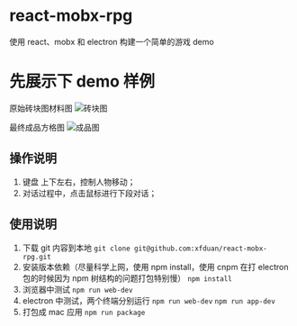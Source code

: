 # react-mobx-rpg
使用 react、mobx 和 electron 构建一个简单的游戏 demo

# 先展示下 demo 样例
原始砖块图材料图
![砖块图](http://static.olitan.top/world-map-yjzyqr65.jpg)

最终成品方格图
![成品图](http://static.olitan.top/rpg-demo.jpeg)

## 操作说明
1. 键盘 上下左右，控制人物移动；
2. 对话过程中，点击鼠标进行下段对话；

## 使用说明
1. 下载 git 内容到本地
`` git clone git@github.com:xfduan/react-mobx-rpg.git ``
2. 安装版本依赖（尽量科学上网，使用 npm install，使用 cnpm 在打 electron 包的时候因为 npm 树结构的问题打包特别慢）
`` npm install ``
3. 浏览器中测试
`` npm run web-dev ``
4. electron 中测试，两个终端分别运行
`` npm run web-dev ``
`` npm run app-dev ``
5. 打包成 mac 应用
`` npm run package ``

